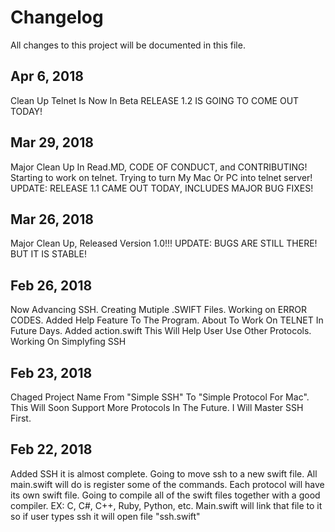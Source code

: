 # Changelog
All changes to this project will be documented in this file.

## Apr 6, 2018
Clean Up
Telnet Is Now In Beta
RELEASE 1.2 IS GOING TO COME OUT TODAY!

## Mar 29, 2018
Major Clean Up In Read.MD, CODE OF CONDUCT, and CONTRIBUTING!
Starting to work on telnet.
Trying to turn My Mac Or PC into telnet server!
UPDATE: RELEASE 1.1 CAME OUT TODAY, INCLUDES MAJOR BUG FIXES!

## Mar 26, 2018
Major Clean Up, Released Version 1.0!!!
UPDATE: BUGS ARE STILL THERE! BUT IT IS STABLE!

## Feb 26, 2018
Now Advancing SSH.
Creating Mutiple .SWIFT Files.
Working on ERROR CODES.
Added Help Feature To The Program.
About To Work On TELNET In Future Days.
Added action.swift This Will Help User Use Other Protocols.
Working On Simplyfing SSH

## Feb 23, 2018
Chaged Project Name From "Simple SSH" To "Simple Protocol For Mac".
This Will Soon Support More Protocols In The Future.
I Will Master SSH First.

## Feb 22, 2018
Added SSH it is almost complete. Going to move ssh to a new swift file. 
All main.swift will do is register some of the commands.
Each protocol will have its own swift file.
Going to compile all of the swift files together with a good compiler.
EX: C, C#, C++, Ruby, Python, etc.
Main.swift will link that file to it so if user types ssh it will open file "ssh.swift"
